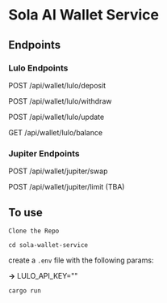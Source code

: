 # Sola AI Wallet Service

## Endpoints

### Lulo Endpoints

POST /api/wallet/lulo/deposit

POST /api/wallet/lulo/withdraw

POST /api/wallet/lulo/update

GET /api/wallet/lulo/balance


### Jupiter Endpoints

POST /api/wallet/jupiter/swap

POST /api/wallet/jupiter/limit (TBA)

## To use

`Clone the Repo`

`cd sola-wallet-service`

create a `.env` file with the following params:

**->** LULO_API_KEY=""
  
`cargo run`
